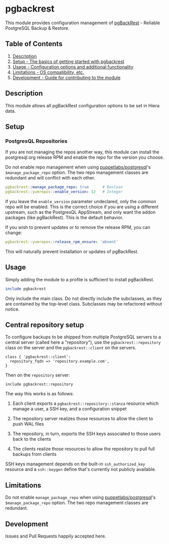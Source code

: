 # pgbackrest

This module provides configuration management of [pgBackRest](https://pgbackrest.org) - Reliable PostgreSQL Backup & Restore.

## Table of Contents

1. [Description](#description)
1. [Setup - The basics of getting started with pgbackrest](#setup)
1. [Usage - Configuration options and additional functionality](#usage)
1. [Limitations - OS compatibility, etc.](#limitations)
1. [Development - Guide for contributing to the module](#development)

## Description

This module allows all pgBackRest configuration options to be set in Hiera data.

## Setup

### PostgresQL Repositories

If you are not managing the repos another way, this module can install the postgresql.org
release RPM and enable the repo for the version you choose.

Do not enable repo management when using
  [puppetlabs/postgresql](https://forge.puppet.com/puppetlabs/postgresql)'s `$manage_package_repo` option.
The two repo management classes are redundant and will conflict with each other.

```yaml
pgbackrest::manage_package_repo: true      # Boolean
pgbackrest::yumrepos::enable_version: 12   # Integer
```

If you leave the `enable_version` parameter undeclared, only the *common* repo will be enabled.
This is the correct choice if you are using a different upstream, such as the PostgresQL AppStream,
and only want the addon packages (like pgBackRest). This is the default behavior.

If you wish to prevent updates or to remove the release RPM, you can change:

```yaml
pgbackrest::yumrepos::release_rpm_ensure: 'absent'
```

This will naturally prevent installation or updates of pgBackRest.

## Usage

Simply adding the module to a profile is sufficient to install pgBackRest.

```ruby
include pgbackrest
```

Only include the main class. Do not directly include the subclasses,
as they are contained by the top-level class. Subclasses may be refactored without notice.

## Central repository setup

To configure backups to be shipped from multiple PostgreSQL servers to
a central server (called here a "repository"), use the
`pgbackrest::repository` class on the server and the
`pgbackrest::client` on the servers.

    class { 'pgbackrest::client':
      repository_fqdn => 'repository.example.com',
    }

Then on the `repository` server:

    include pgbackrest::repository

The way this works is as follows:

 1. Each client exports a `pgbackrest::repository::stanza` resource
    which manage a user, a SSH key, and a configuration snippet

 2. The repository server realizes those resources to allow the client
    to push WAL files

 3. The repository, in turn, exports the SSH keys associated to those
    users back to the clients

 4. The clients realize those resources to allow the repository to
    pull full backups from clients

SSH keys management depends on the built-in `ssh_authorized_key`
resource and a `ssh::keygen` define that's currently not publicly
available.

## Limitations

Do not enable `manage_package_repo` when using
  [puppetlabs/postgresql](https://forge.puppet.com/puppetlabs/postgresql)'s `$manage_package_repo` option.
The two repo management classes are redundant.

## Development

Issues and Pull Requests happily accepted here.
